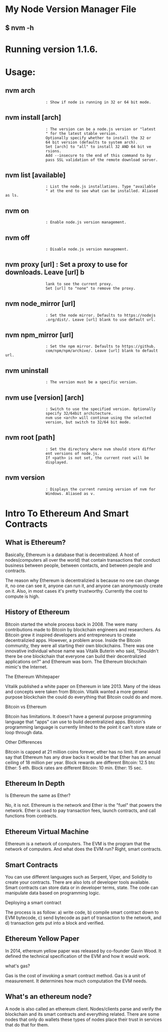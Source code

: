 # My Node Version Manager File

## $ nvm -h

# Running version 1.1.6.

# Usage:

##   nvm arch 
                      : Show if node is running in 32 or 64 bit mode.
##  nvm install <version> [arch]
                      : The version can be a node.js version or "latest
                      " for the latest stable version.
                      Optionally specify whether to install the 32 or
                      64 bit version (defaults to system arch).
                      Set [arch] to "all" to install 32 AND 64 bit ve
                      rsions.
                      Add --insecure to the end of this command to by
                      pass SSL validation of the remote download server.
##  nvm list [available]
                      : List the node.js installations. Type "available
                      " at the end to see what can be installed. Aliased as ls.
##  nvm on 
                      : Enable node.js version management.
##  nvm off 
                      : Disable node.js version management.
##  nvm proxy [url]   : Set a proxy to use for downloads. Leave [url] b
                      lank to see the current proxy.
                      Set [url] to "none" to remove the proxy.
##  nvm node_mirror [url] 
                      : Set the node mirror. Defaults to https://nodejs
                      .org/dist/. Leave [url] blank to use default url.
##  nvm npm_mirror [url] 
                      : Set the npm mirror. Defaults to https://github.
                      com/npm/npm/archive/. Leave [url] blank to default url.
##  nvm uninstall <version>
                      : The version must be a specific version.
##  nvm use [version] [arch]
                      : Switch to use the specified version. Optionally
                      specify 32/64bit architecture.
                      nvm use <arch> will continue using the selected
                      version, but switch to 32/64 bit mode.
##  nvm root [path] 
                      : Set the directory where nvm should store differ
                      ent versions of node.js.
                      If <path> is not set, the current root will be
                      displayed.
##  nvm version 
                      : Displays the current running version of nvm for
                      Windows. Aliased as v.

# Intro To Ethereum And Smart Contracts

## What is Ethereum?

  Basically, Ethereum is a database that is decentralized. A host of nodes(computers all over the world) that contain transactions that conduct business
  between people, between contacts, and between people and contracts. 

  The reason why Ethereum is decentralizied is because no one can change it, no one can see it, anyone can run it, and anyone can anonymously create on it. Also, in most cases it's pretty trustworthy. Currently the cost to compute is high.

## History of Ethereum

Bitcoin started the whole process back in 2008. The were many contributions made to Bitcoin by blockchain engineers and researchers. As Bitcoin grew it inspired developers and entrepreneurs to create decentralizied apps. However, a problem arose. Inside the Bitcoin community, they were all starting their own blockchains.
There was one innovative individual whose name was Vitalik Buterin who said, "Shouldn't there be one blockchain that everyone can build their decentralizied applications on?" and Ethereum was born. The Ethereum blockchain mimic's the Internet.   

The Ethereum Whitepaper

Vitalik published a white paper on Ethereum in late 2013. Many of the ideas and concepts were taken from Bitcoin. Vitalik wanted a more general purpose blockchain the could do everything that Bitcoin could do and more. 

Bitcoin vs Ethereum

Bitcoin has limitations. It doesn't have a general purpose programming language that "apps" can use to build decentralizied apps. Bitcoin's programming language is currently limited to the point it can't store state or loop through data. 

Other Differences

Bitcoin is capped at 21 million coins forever, ether has no limit. If one would say that Ethereum has any draw backs it would be that Ether has an annual ceiling of 18 million per year. Block rewards are different Bitcoin: 12.5 btc Ether: 5 eth. Block rates are different Bitcoin: 10 min. Ether: 15 sec.

## Ethereum In Depth

Is Ethereum the same as Ether?

No, it is not. Ethereum is the network and Ether is the "fuel" that powers the network. Ether is used to pay transaction fees, launch contracts, and call functions from contracts.

## Ethereum Virtual Machine

Ethereum is a network of computers. The EVM is the program that the network of computers. And what does the EVM run? Right, smart contracts. 

## Smart Contracts

You can use different languages such as Serpent, Viper, and Solidity to create your contracts. There are also lots of developer tools available. Smart contracts can store data or in developer terms, state. The code can manipulate data based on programming logic.

Deploying a smart contract

The process is as follow: a) write code, b) compile smart contract down to EVM bytecode, c) send bytecode as part of transaction to the network, and d) transaction gets put into a block and verified.

## Ethereum Yellow Paper

In 2014, ethereum yellow paper was released by co-founder Gavin Wood. It defined the technical specification of the EVM and how it would work.

what's gas?

Gas is the cost of invoking a smart contract method. Gas is a unit of measurement. It determines how much computation the EVM needs.

## What's an ethereum node?

A node is also called an ethereum client. Nodes/clients parse and verify the blockchain and its smart contracts and everything related. There are some nodes that only do wallets these types of nodes place their trust in services that do that for them.